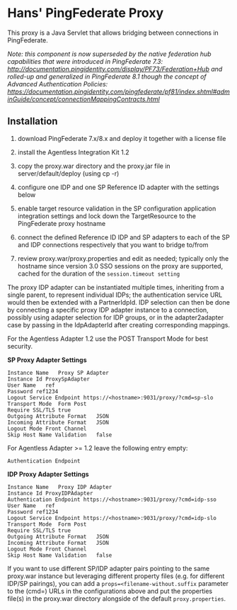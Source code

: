 Hans' PingFederate Proxy
========================

This proxy is a Java Servlet that allows bridging between connections in PingFederate.

*Note: this component is now superseded by the native federation hub capabilities 
that were introduced in PingFederate 7.3: http://documentation.pingidentity.com/display/PF73/Federation+Hub
and rolled-up and generalized in PingFederate 8.1 though the concept of Advanced Authentication Policies: https://documentation.pingidentity.com/pingfederate/pf81/index.shtml#adminGuide/concept/connectionMappingContracts.html*

Installation
------------

1. download PingFederate 7.x/8.x and deploy it together with a license file

2. install the Agentless Integration Kit 1.2
 
3. copy the proxy.war directory and the proxy.jar file in server/default/deploy (using cp -r)

4. configure one IDP and one SP Reference ID adapter with the settings below

5. enable target resource validation in the SP configuration application integration
   settings and lock down the TargetResource to the PingFederate proxy hostname

6. connect the defined Reference ID IDP and SP adapters to each of the SP and IDP
   connections respectively that you want to bridge to/from

7. review proxy.war/proxy.properties and edit as needed; typically only the hostname 
   since version 3.0 SSO sessions on the proxy are supported, cached for the duration
   of the `session.timeout setting`

The proxy IDP adapter can be instantiated multiple times, inheriting from a single parent,
to represent individual IDPs; the authentication service URL would then be extended with a
PartnerIdpId. IDP selection can then be done by connecting a specific proxy IDP adapter
instance to a connection, possibly using adapter selection for IDP groups, or in the
adapter2adapter case by passing in the IdpAdapterId after creating corresponding mappings.

For the Agentless Adapter 1.2 use the POST Transport Mode for best security.

**SP Proxy Adapter Settings**

    Instance Name	Proxy SP Adapter
    Instance Id	ProxySpAdapter
    User Name	ref
    Password ref1234
    Logout Service Endpoint	https://<hostname>:9031/proxy/?cmd=sp-slo
    Transport Mode	Form Post
    Require SSL/TLS	true
    Outgoing Attribute Format	JSON
    Incoming Attribute Format	JSON
    Logout Mode	Front Channel
    Skip Host Name Validation	false

For Agentless Adapter >= 1.2 leave the following entry empty:

    Authentication Endpoint

<and an attribute contract for all attributes you want to pass over the bridge>

**IDP Proxy Adapter Settings**

    Instance Name	Proxy IDP Adapter
    Instance Id	ProxyIDPAdapter
    Authentication Endpoint	https://<hostname>:9031/proxy/?cmd=idp-sso
    User Name	ref
    Password ref1234
    Logout Service Endpoint	https://<hostname>:9031/proxy/?cmd=idp-slo
    Transport Mode	Form Post
    Require SSL/TLS	true
    Outgoing Attribute Format	JSON
    Incoming Attribute Format	JSON
    Logout Mode	Front Channel
    Skip Host Name Validation	false

<and an attribute contract for all attributes you want to pass over the bridge>

If you want to use different SP/IDP adapter pairs pointing to the same proxy.war instance but
leveraging different property files (e.g. for different IDP/SP pairings), you can add a
`props=<filename-without.suffix` parameter to the (cmd=) URLs in the configurations above and 
put the properties file(s) in the proxy.war directory alongside of the default `proxy.properties`.
